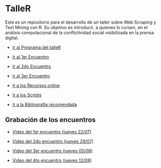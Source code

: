 # TalleR

Este es un repositorio para el desarrollo de un taller sobre Web
Scraping y Text Mining con R. Su objetivo es introducir, a quienes lo
cursen, en el análisis computacional de la conflictividad social
visibilizada en la prensa digital.

-   [Ir al Programa del
    talleR](https://github.com/agusnieto77/TalleR/blob/main/Programa.md)

-   [Ir al 1er
    Encuentro](https://github.com/agusnieto77/TalleR/blob/main/encuentros/Primer_encuentro.md)

-   [Ir al 2do
    Encuentro](https://github.com/agusnieto77/TalleR/blob/main/encuentros/Segundo_encuentro.md)

-   [Ir al 3er
    Encuentro](https://github.com/agusnieto77/TalleR/blob/main/encuentros/Tercer_encuentro.md)

-   [Ir a los Recursos
    online](https://github.com/agusnieto77/TalleR/blob/main/recursos/recursos_online.md)

-   [Ir a los
    Scripts](https://github.com/agusnieto77/TalleR/tree/main/scripts)

-   [Ir a la Bibliografía
    recomendada](https://github.com/agusnieto77/TalleR/blob/main/Bibliografia.md)

## Grabación de los encuentros

-   [Video del 1er encuentro (jueves
    22/07)](https://youtu.be/rdqbaU2oFw0)

-   [Video del 2do encuentro (jueves
    29/07)](https://youtu.be/Ks2A6rqrgEo)

-   [Video del 3er encuentro (jueves
    05/08)](https://youtu.be/u7mK1ktYL08)

-   [Video del 4to encuentro (jueves 12/08)]()
